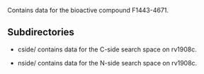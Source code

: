 Contains data for the bioactive compound F1443-4671.

## Subdirectories

- cside/ contains data for the C-side search space on rv1908c.

- nside/ contains data for the N-side search space on rv1908c.

